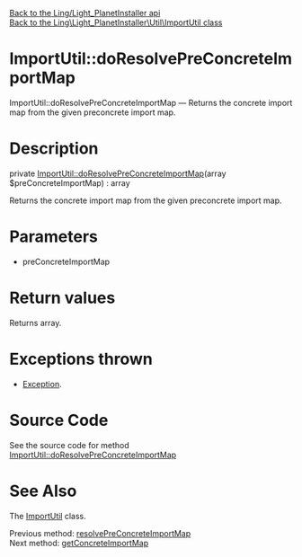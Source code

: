 [Back to the Ling/Light_PlanetInstaller api](https://github.com/lingtalfi/Light_PlanetInstaller/blob/master/doc/api/Ling/Light_PlanetInstaller.md)<br>
[Back to the Ling\Light_PlanetInstaller\Util\ImportUtil class](https://github.com/lingtalfi/Light_PlanetInstaller/blob/master/doc/api/Ling/Light_PlanetInstaller/Util/ImportUtil.md)


ImportUtil::doResolvePreConcreteImportMap
================



ImportUtil::doResolvePreConcreteImportMap — Returns the concrete import map from the given preconcrete import map.




Description
================


private [ImportUtil::doResolvePreConcreteImportMap](https://github.com/lingtalfi/Light_PlanetInstaller/blob/master/doc/api/Ling/Light_PlanetInstaller/Util/ImportUtil/doResolvePreConcreteImportMap.md)(array $preConcreteImportMap) : array




Returns the concrete import map from the given preconcrete import map.




Parameters
================


- preConcreteImportMap

    


Return values
================

Returns array.


Exceptions thrown
================

- [Exception](http://php.net/manual/en/class.exception.php).&nbsp;







Source Code
===========
See the source code for method [ImportUtil::doResolvePreConcreteImportMap](https://github.com/lingtalfi/Light_PlanetInstaller/blob/master/Util/ImportUtil.php#L1047-L1169)


See Also
================

The [ImportUtil](https://github.com/lingtalfi/Light_PlanetInstaller/blob/master/doc/api/Ling/Light_PlanetInstaller/Util/ImportUtil.md) class.

Previous method: [resolvePreConcreteImportMap](https://github.com/lingtalfi/Light_PlanetInstaller/blob/master/doc/api/Ling/Light_PlanetInstaller/Util/ImportUtil/resolvePreConcreteImportMap.md)<br>Next method: [getConcreteImportMap](https://github.com/lingtalfi/Light_PlanetInstaller/blob/master/doc/api/Ling/Light_PlanetInstaller/Util/ImportUtil/getConcreteImportMap.md)<br>

